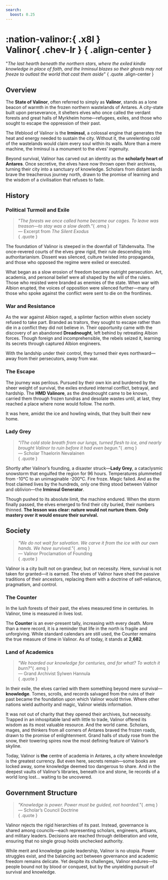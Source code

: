 ```yaml
---
search:
  boost: 0.25
---
```


# **:nation-valinor:**{ .x8l } <br> **Valinor**{ .chev-lr } { .align-center }

"*The last hearth beneath the northern stars, where the exiled kindle knowledge in place of faith, and the Irminsul blazes so their ghosts may not freeze to outlast the world that cast them aside*"
{ .quote .align-center }

## Overview  

The **State of Valinor**, often referred to simply as **Valinor**, stands as a lone beacon of warmth in the frozen northern wastelands of Antares. A city-state built upon perseverance, it shelters elves who once called the verdant forests and great halls of Myrkheim home—refugees, exiles, and those who sought to escape the oppression of their past.   

The lifeblood of Valinor is the **Irminsul**, a colossal engine that generates the heat and energy needed to sustain the city. Without it, the unrelenting cold of the wastelands would claim every soul within its walls. More than a mere machine, the Irminsul is a monument to the elves’ ingenuity.

Beyond survival, Valinor has carved out an identity as the **scholarly heart of Antares**. Once secretive, the elves have now thrown open their archives, turning their city into a sanctuary of knowledge. Scholars from distant lands brave the treacherous journey north, drawn to the promise of learning and the wisdom of a civilisation that refuses to fade.  

## History  

### Political Turmoil and Exile  

> *"The forests we once called home became our cages. To leave was treason—to stay was a slow death."*{ .emq }  
— Excerpt from *The Silent Exodus*  
{ .quote }

The foundation of Valinor is steeped in the downfall of Tähdenvalta. The once-revered courts of the elves grew rigid, their rule descending into authoritarianism. Dissent was silenced, culture twisted into propaganda, and those who opposed the regime were exiled or executed.   

What began as a slow erosion of freedom became outright persecution. Art, academia, and personal belief were all shaped by the will of the rulers. Those who resisted were branded as enemies of the state. When war with Albion erupted, the voices of opposition were silenced further—many of those who spoke against the conflict were sent to die on the frontlines.  

### War and Resistance  

As the war against Albion raged, a splinter faction within elven society refused to take part. Branded as traitors, they sought to escape rather than die in a conflict they did not believe in. Their opportunity came with the discovery of an abandoned **Dreadnought**, left behind by retreating Albion forces. Though foreign and incomprehensible, the rebels seized it, learning its secrets through captured Albion engineers.   

With the landship under their control, they turned their eyes northward—away from their persecutors, away from war.  

### The Escape  

The journey was perilous. Pursued by their own kin and burdened by the sheer weight of survival, the exiles endured internal conflict, betrayal, and hardship. The **HMD Valinore**, as the dreadnought came to be known, carried them through frozen tundras and desolate wastes until, at last, they reached a place where none would follow. The north.  

It was here, amidst the ice and howling winds, that they built their new home.  

### Lady Grey  

> *"IThe cold stole breath from our lungs, turned flesh to ice, and nearly brought Valinor to ruin before it had even begun."*{ .emq }  
— Scholar Thaelorin Nevalainen  
{ .quote }

Shortly after Valinor’s founding, a disaster struck—**Lady Grey**, a cataclysmic snowstorm that engulfed the region for 96 hours. Temperatures plummeted from -10°C to an unimaginable -200°C. Fire froze. Magic failed. And as the frost claimed lives by the hundreds, only one thing stood between Valinor and oblivion—the **Irminsul Generator**.   

Though pushed to its absolute limit, the machine endured. When the storm finally passed, the elves emerged to find their city buried, their numbers thinned. **The lesson was clear: nature would not nurture them. Only mastery over it would ensure their survival.**  

## Society  

> *"We do not wait for salvation. We carve it from the ice with our own hands. We have survived."*{ .emq }  
— Valinor Proclamation of Founding  
{ .quote }

Valinor is a city built not on grandeur, but on necessity. Here, survival is not taken for granted—it is earned. The elves of Valinor have shed the passive traditions of their ancestors, replacing them with a doctrine of self-reliance, pragmatism, and control.   

### The Counter  

In the lush forests of their past, the elves measured time in centuries. In Valinor, time is measured in lives lost.   

The **Counter** is an ever-present tally, increasing with every death. More than a mere record, it is a reminder that life in the north is fragile and unforgiving. While standard calendars are still used, the Counter remains the true measure of time in Valinor. As of today, it stands at **2,682**.  

### Land of Academics  

> *"We hoarded our knowledge for centuries, and for what? To watch it burn?"*{ .emq }  
— Grand Archivist Sylwen Hannula  
{ .quote }

In their exile, the elves carried with them something beyond mere survival—**knowledge**. Tomes, scrolls, and records salvaged from the ruins of their past became the foundation upon which Valinor would thrive. Where other nations wield authority and magic, Valinor wields information.   

It was not out of charity that they opened their archives, but necessity. Trapped in an inhospitable land with little to trade, Valinor offered its wisdom as its most valuable resource. And the world came. Scholars, mages, and thinkers from all corners of Antares braved the frozen roads, drawn to the promise of enlightenment. Grand halls of study rose from the snow, their towering spires now the most defining feature of Valinor’s skyline.   

Today, Valinor is **the** centre of academia in Antares, a city where knowledge is the greatest currency. But even here, secrets remain—some books are locked away, some knowledge deemed too dangerous to share. And in the deepest vaults of Valinor’s libraries, beneath ice and stone, lie records of a world long lost… waiting to be uncovered.  

## Government Structure  

> *"Knowledge is power. Power must be guided, not hoarded."*{ .emq }  
— Scholar’s Council Doctrine  
{ .quote }

Valinor rejects the rigid hierarchies of its past. Instead, governance is shared among councils—each representing scholars, engineers, artisans, and military leaders. Decisions are reached through deliberation and vote, ensuring that no single group holds unchecked authority.   

While merit and knowledge guide leadership, Valinor is no utopia. Power struggles exist, and the balancing act between governance and academic freedom remains delicate. Yet despite its challenges, Valinor endures—its people bound not by blood or conquest, but by the unyielding pursuit of survival and knowledge.  
